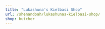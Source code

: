 ```yaml
---
title: "Lukashuna's Kielbasi Shop"
url: /shenandoah/lukashunas-kielbasi-shop/
shop: butcher
---
```

